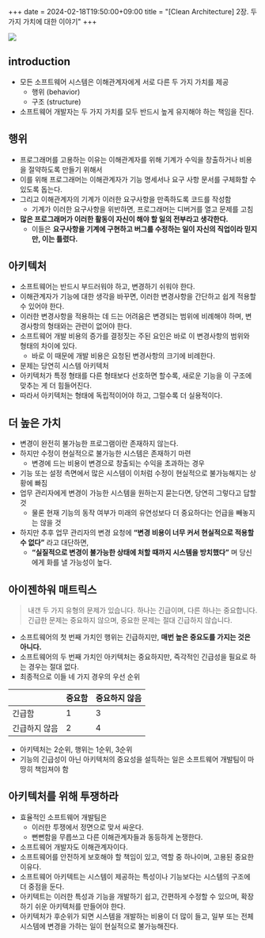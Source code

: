 +++ 
date = 2024-02-18T19:50:00+09:00
title = "[Clean Architecture] 2장. 두 가지 가치에 대한 이야기"
+++

![](/images/books/clean-architecture/cover.jpg)

## introduction

- 모든 소프트웨어 시스템은 이해관계자에게 서로 다른 두 가지 가치를 제공
  - 행위 (behavior)
  - 구조 (structure)
- 소프트웨어 개발자는 두 가지 가치를 모두 반드시 높게 유지해야 하는 책임을 진다.

## 행위

- 프로그래머를 고용하는 이유는 이해관계자를 위해 기계가 수익을 창출하거나 비용을 절약하도록 만들기 위해서
- 이를 위해 프로그래머는 이해관계자가 기능 명세서나 요구 사항 문서를 구체화할 수 있도록 돕는다.
- 그리고 이해관계자의 기계가 이러한 요구사항을 만족하도록 코드를 작성함
  - 기계가 이러한 요구사항을 위반하면, 프로그래머는 디버거를 열고 문제를 고침
- **많은 프로그래머가 이러한 활동이 자신이 해야 할 일의 전부라고 생각한다.**
  - 이들은 **요구사항을 기계에 구현하고 버그를 수정하는 일이 자신의 직업이라 믿지만, 이는 틀렸다.**

## 아키텍처

- 소프트웨어는 반드시 부드러워야 하고, 변경하기 쉬워야 한다.
- 이해관계자가 기능에 대한 생각을 바꾸면, 이러한 변경사항을 간단하고 쉽게 적용할 수 있어야 한다.
- 이러한 변경사항을 적용하는 데 드는 어려움은 변경되는 범위에 비례해야 하며, 변경사항의 형태와는 관련이 없어야 한다.
- 소프트웨어 개발 비용의 증가를 결정짓는 주된 요인은 바로 이 변경사항의 범위와 형태의 차이에 있다.
  - 바로 이 때문에 개발 비용은 요청된 변경사항의 크기에 비례한다.
- 문제는 당연히 시스템 아키텍처
- 아키텍처가 특정 형태를 다른 형태보다 선호하면 할수록, 새로운 기능을 이 구조에 맞추는 게 더 힘들어진다.
- 따라서 아키텍처는 형태에 독립적이어야 하고, 그럴수록 더 실용적이다.

## 더 높은 가치

- 변경이 완전히 불가능한 프로그램이란 존재하지 않는다.
- 하지만 수정이 현실적으로 불가능한 시스템은 존재하기 마련
  - 변경에 드는 비용이 변경으로 창출되는 수익을 초과하는 경우
- 기능 또는 설정 측면에서 많은 시스템이 이처럼 수정이 현실적으로 불가능해지는 상황에 빠짐
- 업무 관리자에게 변경이 가능한 시스템을 원하는지 묻는다면, 당연히 그렇다고 답할 것
  - 물론 현재 기능의 동작 여부가 미래의 유연성보다 더 중요하다는 언급을 빼놓지는 않을 것
- 하지만 추후 업무 관리자의 변경 요청에 **“변경 비용이 너무 커서 현실적으로 적용할 수 없다”** 라고 대단하면,
  - **“실질적으로 변경이 불가능한 상태에 처할 때까지 시스템을 방치했다”** 며 당신에게 화를 낼 가능성이 높다.

## 아이젠하워 매트릭스

> 내갠 두 가지 유형의 문제가 있습니다. 하나는 긴급이며, 다른 하나는 중요합니다. 긴급한 문제는 중요하지 않으며, 중요한 문제는 절대 긴급하지 않습니다.

- 소프트웨어의 첫 번째 가치인 행위는 긴급하지만, **매번 높은 중요도를 가지는 것은 아니다.**
- 소프트웨어의 두 번째 가치인 아키텍처는 중요하지만, 즉각적인 긴급성을 필요로 하는 경우는 절대 없다.
- 최종적으로 이들 네 가지 경우의 우선 순위

|               | 중요함 | 중요하지 않음 |
| ------------- | ------ | ------------- |
| 긴급함        | 1      | 3             |
| 긴급하지 않음 | 2      | 4             |

- 아키텍처는 2순위, 행위는 1순위, 3순위
- 기능의 긴급성이 아닌 아키텍처의 중요성을 설득하는 일은 소프트웨어 개발팀이 마땅히 책임져야 함

## 아키텍처를 위해 투쟁하라

- 효율적인 소프트웨어 개발팀은
  - 이러한 투쟁에서 정면으로 맞서 싸운다.
  - 뻔뻔함을 무릅쓰고 다른 이해관계자들과 동등하게 논쟁한다.
- 소프트웨어 개발자도 이해관계자이다.
- 소프트웨어를 안전하게 보호해야 할 책임이 있고, 역할 중 하나이며, 고용된 중요한 이유다.
- 소프트웨어 아키텍트는 시스템이 제공하는 특성이나 기능보다는 시스템의 구조에 더 중점을 둔다.
- 아키텍트는 이러한 특성과 기능을 개발하기 쉽고, 간편하게 수정할 수 있으며, 확장하기 쉬운 아키텍처를 만들어야 한다.
- 아키텍처가 후순위가 되면 시스템을 개발하는 비용이 더 많이 들고, 일부 또는 전체 시스템에 변경을 가하는 일이 현실적으로 불가능해진다.
